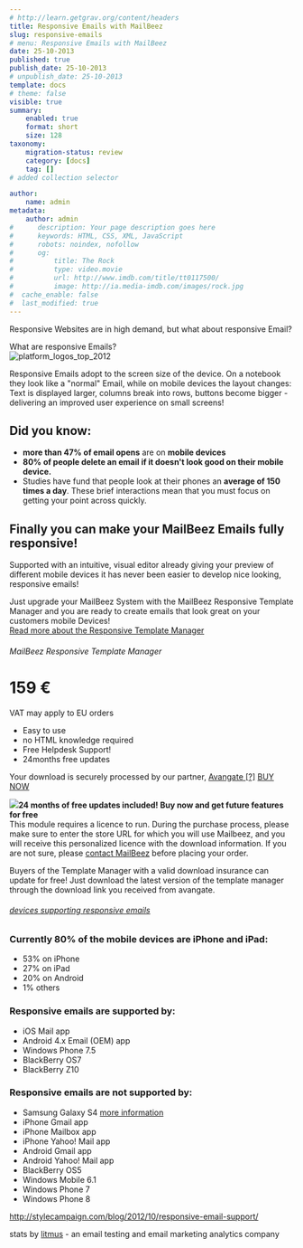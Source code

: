 ```yaml
---
# http://learn.getgrav.org/content/headers
title: Responsive Emails with MailBeez
slug: responsive-emails
# menu: Responsive Emails with MailBeez
date: 25-10-2013
published: true
publish_date: 25-10-2013
# unpublish_date: 25-10-2013
template: docs
# theme: false
visible: true
summary:
    enabled: true
    format: short
    size: 128
taxonomy:
    migration-status: review
    category: [docs]
    tag: []
# added collection selector

author:
    name: admin
metadata:
    author: admin
#      description: Your page description goes here
#      keywords: HTML, CSS, XML, JavaScript
#      robots: noindex, nofollow
#      og:
#          title: The Rock
#          type: video.movie
#          url: http://www.imdb.com/title/tt0117500/
#          image: http://ia.media-imdb.com/images/rock.jpg
#  cache_enable: false
#  last_modified: true
---
```


Responsive Websites are in high demand, but what about responsive Email?

What are responsive Emails?  
 ![](http://www.mailbeez.com/images/responsive.png "platform_logos_top_2012") 

 Responsive Emails adopt to the screen size of the device. On a notebook they look like a "normal" Email, while on mobile devices the layout changes: Text is displayed larger, columns break into rows, buttons become bigger - delivering an improved user experience on small screens! 



 

## Did you know:

- **more than 47% of email opens** are on **mobile devices**
- **80% of people delete an email if it doesn't look good on their mobile device.**
- Studies have fund that people look at their phones an **average of 150 times a day**. These brief interactions mean that you must focus on getting your point across quickly.

## Finally you can make your MailBeez Emails fully responsive!

Supported with an intuitive, visual editor already giving your preview of different mobile devices it has never been easier to develop nice looking, responsive emails!

Just upgrade your MailBeez System with the MailBeez Responsive Template Manager and you are ready to create emails that look great on your customers mobile Devices!   
[Read more about the Responsive Template Manager](http://www.mailbeez.com/documentation/mailbeez/config_tmplmngr)

###### MailBeez Responsive Template Manager

# 159 €

 VAT may apply to EU orders 

 

- Easy to use
- no HTML knowledge required
- Free Helpdesk Support!
- 24months free updates





 

 Your download is securely processed by our partner, [Avangate [?]](http://www.avangate.com/customer-services/) [BUY NOW](http://www.mailbeez.com/wp-content/plugins/download-monitor/download.php?id=31)



 ![](http://www.mailbeez.com/wp-content/uploads/2011/09/cert.png)**24 months of free updates included! Buy now and get future features for free**  
This module requires a licence to run. During the purchase process, please make sure to enter the store URL for which you will use Mailbeez, and you will receive this personalized licence with the download information. If you are not sure, please [contact MailBeez](/about/contact) before placing your order. 

 



 

Buyers of the Template Manager with a valid download insurance can update for free! Just download the latest version of the template manager through the download link you received from avangate.

###### [devices supporting responsive emails](#)

### Currently 80% of the mobile devices are iPhone and iPad:

- 53% on iPhone
- 27% on iPad
- 20% on Android
- 1% others

### Responsive emails are supported by:

- iOS Mail app
- Android 4.x Email (OEM) app
- Windows Phone 7.5
- BlackBerry OS7
- BlackBerry Z10

### Responsive emails are not supported by:

- Samsung Galaxy S4 [more information](https://www.campaignmonitor.com/forums/topic/7827/media-query-not-working-on-samsung-galaxy-s4/)
- iPhone Gmail app
- iPhone Mailbox app
- iPhone Yahoo! Mail app
- Android Gmail app
- Android Yahoo! Mail app
- BlackBerry OS5
- Windows Mobile 6.1
- Windows Phone 7
- Windows Phone 8

<http://stylecampaign.com/blog/2012/10/responsive-email-support/>







stats by [litmus](http://www.litmus.com) - an email testing and email marketing analytics company
